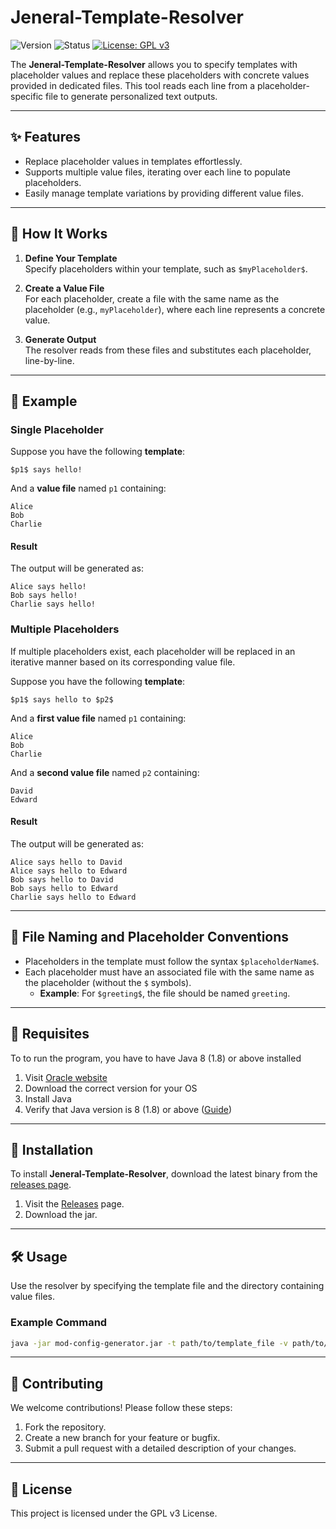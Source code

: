 
# Jeneral-Template-Resolver

![Version](https://img.shields.io/badge/version-1.0-blue) ![Status](https://img.shields.io/badge/status-active-brightgreen) [![License: GPL v3](https://img.shields.io/badge/License-GPLv3-blue.svg)](https://www.gnu.org/licenses/gpl-3.0)

The **Jeneral-Template-Resolver** allows you to specify templates with placeholder values and replace these placeholders with concrete values provided in dedicated files. This tool reads each line from a placeholder-specific file to generate personalized text outputs.

---

## ✨ Features
- Replace placeholder values in templates effortlessly.
- Supports multiple value files, iterating over each line to populate placeholders.
- Easily manage template variations by providing different value files.

---

## 📜 How It Works

1. **Define Your Template**  
   Specify placeholders within your template, such as `$myPlaceholder$`.

2. **Create a Value File**  
   For each placeholder, create a file with the same name as the placeholder (e.g., `myPlaceholder`), where each line represents a concrete value.

3. **Generate Output**  
   The resolver reads from these files and substitutes each placeholder, line-by-line.

---

## 🔧 Example

### Single Placeholder

Suppose you have the following **template**:

```plaintext
$p1$ says hello!
```

And a **value file** named `p1` containing:

```plaintext
Alice
Bob
Charlie
```

#### Result
The output will be generated as:

```plaintext
Alice says hello!
Bob says hello!
Charlie says hello!
```
### Multiple Placeholders

If multiple placeholders exist, each placeholder will be replaced in an iterative manner based on its corresponding value file.

Suppose you have the following **template**:

```plaintext
$p1$ says hello to $p2$
```

And a **first value file** named `p1` containing:

```plaintext
Alice
Bob
Charlie
```

And a **second value file** named `p2` containing:

```plaintext
David
Edward
```

#### Result
The output will be generated as:

```plaintext
Alice says hello to David
Alice says hello to Edward
Bob says hello to David
Bob says hello to Edward
Charlie says hello to Edward
```


---

## 📂 File Naming and Placeholder Conventions

- Placeholders in the template must follow the syntax `$placeholderName$`.
- Each placeholder must have an associated file with the same name as the placeholder (without the `$` symbols).
  - **Example**: For `$greeting$`, the file should be named `greeting`.

---

## 🔧 Requisites

To to run the program, you have to have Java 8 (1.8) or above installed
1. Visit [Oracle website](https://www.java.com/download/manual.jsp)
2. Download the correct version for your OS
3. Install Java
4. Verify that Java version is 8 (1.8) or above ([Guide](https://www.javatpoint.com/how-to-verify-java-version))

---

## 🚀 Installation

To install **Jeneral-Template-Resolver**, download the latest binary from the [releases page](https://github.com/giovanni-grieco/Jeneral-Template-Resolver/releases).

1. Visit the [Releases](https://github.com/giovanni-grieco/Jeneral-Template-Resolver/releases) page.
2. Download the jar.

---

## 🛠 Usage

Use the resolver by specifying the template file and the directory containing value files.

### Example Command

```bash
java -jar mod-config-generator.jar -t path/to/template_file -v path/to/value_file1,path/to/value_file2...
```

---

## 🤝 Contributing

We welcome contributions! Please follow these steps:

1. Fork the repository.
2. Create a new branch for your feature or bugfix.
3. Submit a pull request with a detailed description of your changes.

---

## 📄 License

This project is licensed under the GPL v3 License.
